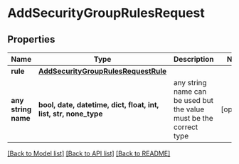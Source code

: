 # AddSecurityGroupRulesRequest


## Properties
Name | Type | Description | Notes
------------ | ------------- | ------------- | -------------
**rule** | [**AddSecurityGroupRulesRequestRule**](AddSecurityGroupRulesRequestRule.md) |  | 
**any string name** | **bool, date, datetime, dict, float, int, list, str, none_type** | any string name can be used but the value must be the correct type | [optional]

[[Back to Model list]](../README.md#documentation-for-models) [[Back to API list]](../README.md#documentation-for-api-endpoints) [[Back to README]](../README.md)



